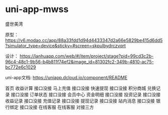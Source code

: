 # uni-app-mwss
盛世美湾

原型：
https://v6.modao.cc/app/88a33fdd1d94d4433347d2a66e5829be415d6dd5?simulator_type=device&sticky=#screen=skpulbydrczvqrt

设计：
https://lanhuapp.com/web/#/item/project/stage?pid=99cd3c2b-96c4-48c1-9b56-b4b811f74ef2&image_id=81302fc2-349b-4810-ac75-bc772e6c1029

uni-app文档:
https://uniapp.dcloud.io/component/README

首页
  收益计算  接口没接
  马上充值  接口没接
  快速提现  接口没接
积分商城
  兑换记录  接口没接
  订单状态  接口没接
会员中心
  资金明细  接口没接
  投资记录  接口没接
  收益记录  接口没接
  充值记录  接口没接
  提现记录  接口没接
  站内消息  接口没接
  银行绑定  接口没接
在线客服
  在线客服  对接三方

